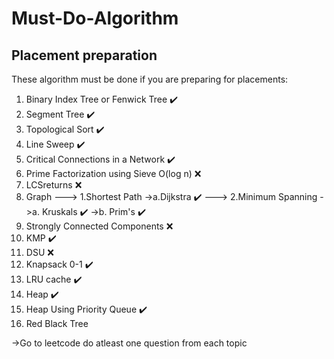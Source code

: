 # Must-Do-Algorithm
## Placement preparation

These algorithm must be done if you are preparing for placements:
1. Binary Index Tree or Fenwick Tree ✔️
2. Segment Tree ✔️
3. Topological Sort ✔️
4. Line Sweep ✔️
5. Critical Connections in a Network ✔️
6. Prime Factorization using Sieve O(log n)  ❌
7. LCSreturns ❌
8. Graph 
---> 1.Shortest Path
      ->a.Dijkstra ✔️
---> 2.Minimum Spanning
      ->a. Kruskals ✔️
      ->b. Prim's ✔️
9. Strongly Connected Components ❌
10. KMP ✔️
11. DSU ❌
12. Knapsack 0-1 ✔️
13. LRU cache ✔️
14. Heap ✔️
15. Heap Using Priority Queue ✔️
16. Red Black Tree


->Go to leetcode do atleast one question from each topic


